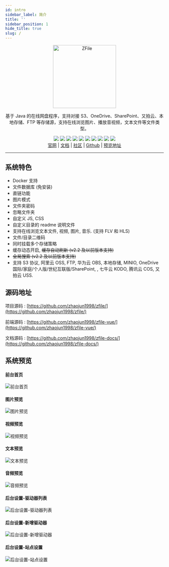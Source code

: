 ```yaml
---
id: intro
sidebar_label: 简介
title: ''
sidebar_position: 1
hide_title: true
slug: /
---
```


<div align="center">
    <a href="https://zfile.vip" target="_blank" rel="noopener noreferrer">
        <img width="200" src="https://cdn.jun6.net/2021/04/21/69a89344e2a84.png" alt="ZFile" />
    </a>
    <p>基于 Java 的在线网盘程序，支持对接 S3、OneDrive、SharePoint、又拍云、本地存储、FTP 等存储源，支持在线浏览图片、播放音视频，文本文件等文件类型。</p>
    <img src="https://api.codacy.com/project/badge/Grade/70b793267f7941d58cbd93f50c9a8e0a"/> 
    <img src="https://img.shields.io/github/last-commit/zhaojun1998/zfile.svg?style=flat-square"/> 
    <img src="https://img.shields.io/github/downloads/zhaojun1998/zfile/total?style=flat-square"/> 
    <img src="https://img.shields.io/github/v/release/zhaojun1998/zfile?style=flat-square"/> 
    <img src="https://img.shields.io/github/commit-activity/y/zhaojun1998/zfile?style=flat-square"/> 
    <img src="https://img.shields.io/github/issues/zhaojun1998/zfile?style=flat-square"/> 
    <img src="https://img.shields.io/github/issues-closed-raw/zhaojun1998/zfile?style=flat-square"/> 
    <img src="https://img.shields.io/github/forks/zhaojun1998/zfile?style=flat-square"/> 
    <img src="https://img.shields.io/github/stars/zhaojun1998/zfile?style=flat-square"/> 
    <img src="https://img.shields.io/github/watchers/zhaojun1998/zfile?style=flat-square"/> 
    <br/>
    <span>
        <a href="https://zfile.vip">官网</a>
        <span style={{margin: 8 + 'px'}}>|</span>
        <a href="https://docs.zfile.vip">文档</a>
        <span style={{margin: 8 + 'px'}}>|</span>
        <a href="https://bbs.zfile.vip">社区</a>
        <span style={{margin: 8 + 'px'}}>|</span>
        <a href="https://github.com/zhaojun1998/zfile">Github</a>
        <span style={{margin: 8 + 'px'}}>|</span>
        <a href="https://zfile.vip">预览地址</a>
    </span>
</div>


------------------------------


## 系统特色

* Docker 支持
* 文件数据库 (免安装)
* 直链功能
* 图片模式
* 文件夹密码
* 忽略文件夹
* 自定义 JS, CSS
* 自定义目录的 readme 说明文件
* 支持在线浏览文本文件, 视频, 图片, 音乐. (支持 FLV 和 HLS)
* 文件/目录二维码
* 同时挂载多个存储策略
* 缓存动态开启, ~~缓存自动刷新 (v2.2 及以前版本支持)~~
* ~~全局搜索 (v2.2 及以前版本支持)~~
* 支持 S3 协议, 阿里云 OSS, FTP, 华为云 OBS, 本地存储, MINIO, OneDrive 国际/家庭/个人版/世纪互联版/SharePoint, , 七牛云 KODO, 腾讯云 COS, 又拍云 USS.

## 源码地址

项目源码 : [https://github.com/zhaojun1998/zfile/](https://github.com/zhaojun1998/zfile/)

前端源码 : [https://github.com/zhaojun1998/zfile-vue/](https://github.com/zhaojun1998/zfile-vue/)

文档源码 : [https://github.com/zhaojun1998/zfile-docs/](https://github.com/zhaojun1998/zfile-docs/)

## 系统预览

#### 前台首页
![前台首页](https://cdn.jun6.net/2021/03/23/c1f4631ee2de4.png)
#### 图片预览
![图片预览](https://cdn.jun6.net/2021/03/23/713741d43b939.png)
#### 视频预览
![视频预览](https://cdn.jun6.net/2021/03/23/9c724383bb506.png)
#### 文本预览
![文本预览](https://cdn.jun6.net/2021/03/23/b00efdfb4892e.png)
#### 音频预览
![音频预览](https://cdn.jun6.net/2021/03/23/d15b14378d3f0.png)
#### 后台设置-驱动器列表
![后台设置-驱动器列表](https://cdn.jun6.net/2021/03/23/b4f76f20ea73a.png)
#### 后台设置-新增驱动器
![后台设置-新增驱动器](https://cdn.jun6.net/2021/03/23/e70e04f8cc5b6.png)
#### 后台设置-站点设置
![后台设置-站点设置](https://cdn.jun6.net/2021/03/23/fd946991bb6b9.png)
